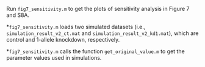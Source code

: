 Run `fig7_sensitivity.m` to get the plots of sensitivity analysis in Figure 7 and S8A.

*`fig7_sensitivity.m` loads two simulated datasets (i.e., `simulation_result_v2_ct.mat` and `simulation_result_v2_kd1.mat`), which are control and 1-allele knockdown, respectively.

*`fig7_sensitivity.m` calls the function `get_original_value.m` to get the parameter values used in simulations.
